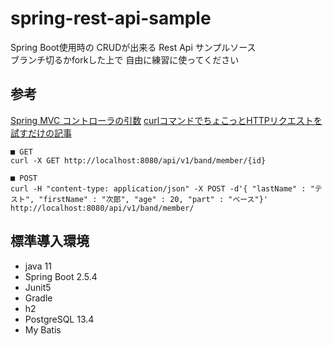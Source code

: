 # spring-rest-api-sample
Spring Boot使用時の CRUDが出来る Rest Api サンプルソース<br>
ブランチ切るかforkした上で 自由に練習に使ってください 

## 参考
[Spring MVC コントローラの引数](https://qiita.com/MizoguchiKenji/items/2a041f3a3eb13274e55c)
[curlコマンドでちょこっとHTTPリクエストを試すだけの記事](https://qiita.com/akane_kato/items/34b408336f4ec372b139#curl%E3%81%AE%E5%9F%BA%E6%9C%AC%E3%81%AE%E4%BD%BF%E3%81%84%E6%96%B9)

~~~
■ GET
curl -X GET http://localhost:8080/api/v1/band/member/{id}

■ POST
curl -H "content-type: application/json" -X POST -d'{ "lastName" : "テスト", "firstName" : "次郎", "age" : 20, "part" : "ベース"}' http://localhost:8080/api/v1/band/member/
~~~

## 標準導入環境
- java 11
- Spring Boot 2.5.4
- Junit5
- Gradle
- h2
- PostgreSQL 13.4
- My Batis
